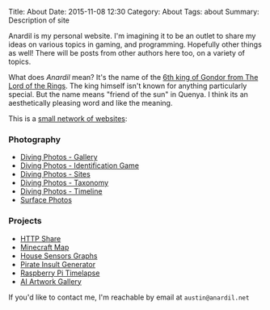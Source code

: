 Title: About
Date: 2015-11-08 12:30
Category: About
Tags: about
Summary: Description of site

Anardil is my personal website. I'm imagining it to be an outlet to share my
ideas on various topics in gaming, and programming. Hopefully other things as
well! There will be posts from other authors here too, on a variety of topics.

What does _Anardil_ mean? It's the name of the [6th king of Gondor from The
Lord of the Rings](https://lotr.fandom.com/wiki/Anardil). The king himself
isn't known for anything particularly special. But the name means "friend of
the sun" in Quenya. I think its an aesthetically pleasing word and like the
meaning.

This is a [small network of websites](https://goto.anardil.net):

### Photography

* [Diving Photos - Gallery](https://diving.anardil.net/gallery/)
* [Diving Photos - Identification Game](https://diving.anardil.net/detective/)
* [Diving Photos - Sites](https://diving.anardil.net/sites/)
* [Diving Photos - Taxonomy](https://diving.anardil.net/taxonomy/)
* [Diving Photos - Timeline](https://diving.anardil.net/timeline/)
* [Surface Photos](https://photos.anardil.net)

### Projects
* [HTTP Share](https://public.anardil.net)
* [Minecraft Map](https://overviewer.anardil.net)
* [House Sensors Graphs](https://sensors.anardil.net)
* [Pirate Insult Generator](https://pirates.anardil.net)
* [Raspberry Pi Timelapse](https://timelapse.anardil.net)
* [AI Artwork Gallery](https://art.anardil.net)

If you'd like to contact me, I'm reachable by email at `austin@anardil.net`
